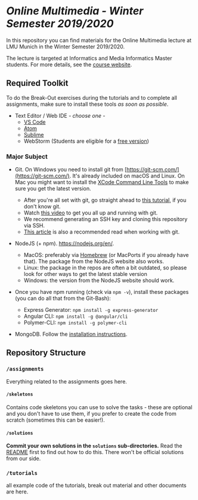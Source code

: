 # _Online Multimedia - Winter Semester 2019/2020_

In this repository you can find materials for the Online Multimedia lecture
at LMU Munich in the Winter Semester 2019/2020.

The lecture is targeted at Informatics and Media Informatics Master students.
For more details, see the [course website](http://www.medien.ifi.lmu.de/lehre/ws1920/omm/).

## Required Toolkit

To do the Break-Out exercises during the tutorials and to complete all assignments, make sure to install these tools *as soon as possible*.

- Text Editor / Web IDE *- choose one -*
  - [VS Code](https://code.visualstudio.com/download)
  - [Atom](https://atom.io/)
  - [Sublime](https://www.sublimetext.com/)
  - WebStorm (Students are eligible for a [free version](https://www.jetbrains.com/shop/eform/students))

### Major Subject
- Git. On Windows you need to install git from [https://git-scm.com/](https://git-scm.com/). It's already included on macOS and Linux. On Mac you might want to install the [XCode Command Line Tools](http://railsapps.github.io/xcode-command-line-tools.html) to make sure you get the latest version.
    - After you're all set with git, go straight ahead to [this tutorial](https://rogerdudler.github.io/git-guide/), if you don't know git.
    - Watch [this video](https://www.youtube.com/watch?v=Y9XZQO1n_7c) to get you all up and running with git.
    - We recommend generating an SSH key and cloning this repository via SSH.
    - [This article](https://chris.beams.io/posts/git-commit/) is also a recommended read when working with git.

- NodeJS (+ npm). https://nodejs.org/en/.
    - MacOS: preferably via [Homebrew](https://brew.sh/) (or MacPorts if you already have that).  The package from the NodeJS website also works.
    - Linux: the package in the repos are often a bit outdated, so please look for other ways to get the latest stable version
    - Windows: the version from the NodeJS website should work.
- Once you have npm running (check via `npm -v`), install these packages (you can do all that from the Git-Bash):
  - Express Generator: `npm install -g express-generator`
  - Angular CLI:  `npm install -g @angular/cli`
  - Polymer-CLI: `npm install -g polymer-cli`

- MongoDB. Follow the [installation instructions](https://docs.mongodb.com/manual/installation/).


## Repository Structure

### `/assignments`

Everything related to the assignments goes here.

#### `/skeletons`
Contains code skeletons you can use to solve the tasks - these are optional and you don't have to use them, if you
prefer to create the code from scratch (sometimes this can be easier!).

#### `/solutions`
**Commit your own solutions in the `solutions` sub-directories.** 
Read the [README](https://github.com/mimuc/omm-ws1920/tree/master/assignments/solutions) first to find out how to do this. There won't be official solutions from our side.

### `/tutorials`
all example code of the tutorials, break out material and other documents are here.
